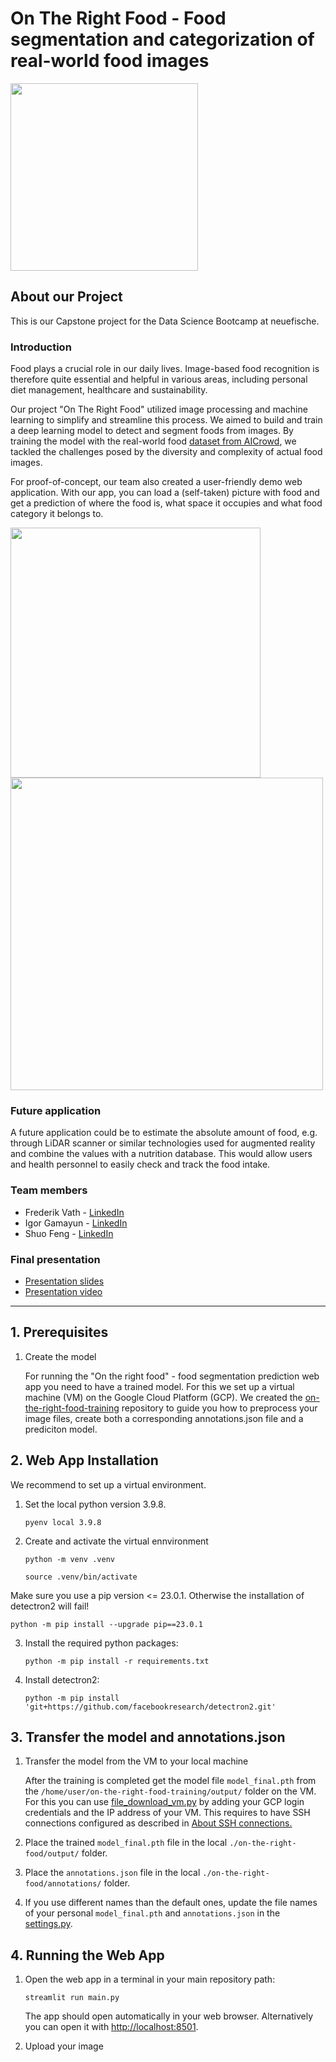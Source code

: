 # On The Right Food - Food segmentation and categorization of real-world food images

<img src="images/on_the_right_food_logo_dark.png" width = 300>

## **About our Project**

This is our Capstone project for the Data Science Bootcamp at neuefische.

### **Introduction**

Food plays a crucial role in our daily lives. Image-based food recognition is therefore quite essential and helpful in various areas, including personal diet management, healthcare and sustainability.

Our project "On The Right Food" utilized image processing and machine learning to simplify and streamline this process. We aimed to build and train a deep learning model to detect and segment foods from images. By training the model with the real-world food [dataset from AICrowd](https://www.aicrowd.com/challenges/food-recognition-benchmark-2022), we tackled the challenges posed by the diversity and complexity of actual food images. 

For proof-of-concept, our team also created a user-friendly demo web application. With our app, you can load a (self-taken) picture with food and get a prediction of where the food is, what space it occupies and what food category it belongs to.

<img src="images/segmentation_category.png" width = 400>
<img src="images/amount.png" width = 500>

### **Future application**

A future application could be to estimate the absolute amount of food, e.g. through LiDAR scanner or similar technologies used for augmented reality and combine the values with a nutrition database. This would allow users and health personnel to easily check and track the food intake.


### **Team members**
- Frederik Vath - [LinkedIn](https://www.linkedin.com/in/frederik-vath-1b91ab51/)  
- Igor Gamayun - [LinkedIn](https://www.linkedin.com/in/igor-gamayun-96aa2254/)     
- Shuo Feng - [LinkedIn](https://www.linkedin.com/in/shuo-feng-4884b025b/)   

### **Final presentation**

- [Presentation slides](https://github.com/rhiniodontypus/on-the-right-food/blob/branch_shuo/presentation_OnTheRightFood.pdf)  
- [Presentation video](https://www.youtube.com/watch?v=ymSrVHMmX54)

---

## **1. Prerequisites**

1. Create the model

    For running the "On the right food" - food segmentation prediction web app you need to have a trained model. For this we set up a virtual machine (VM) on the Google Cloud Platform (GCP). We created the [on-the-right-food-training](https://github.com/rhiniodontypus/on-the-right-food-training) repository to guide you how to preprocess your image files, create both a corresponding annotations.json file and a prediciton model. 
   
## **2. Web App Installation**

We recommend to set up a virtual environment. 

1. Set the local python version 3.9.8.

    `pyenv local 3.9.8`

2. Create and activate the virtual ennvironment

    `python -m venv .venv`
    
    `source .venv/bin/activate`

Make sure you use a pip version <= 23.0.1. Otherwise the installation of detectron2 will fail!

`python -m pip install --upgrade pip==23.0.1`

3. Install the required python packages:

    `python -m pip install -r requirements.txt`

4. Install detectron2:

    `python -m pip install 'git+https://github.com/facebookresearch/detectron2.git'`


## **3. Transfer the model and annotations.json**

1. Transfer the model from the VM to your local machine

    After the training is completed get the model file `model_final.pth` from the `/home/user/on-the-right-food-training/output/` folder on the VM. For this you can use [file_download_vm.py](file_download_vm.py) by adding your GCP login credentials and the IP address of your VM. This requires to have SSH connections configured as described in [About SSH connections.
](https://cloud.google.com/compute/docs/instances/ssh)

2. Place the trained `model_final.pth` file in the local `./on-the-right-food/output/` folder.

3. Place the `annotations.json` file in the local `./on-the-right-food/annotations/` folder.

4. If you use different names than the default ones, update the file names of your personal `model_final.pth` and `annotations.json` in the [settings.py](./config/settings.py).


## **4. Running the Web App**
1. Open the web app in a terminal in your main repository path:

    `streamlit run main.py`

    The app should open automatically in your web browser. Alternatively you can open it with [http://localhost:8501](http://localhost:8501).
2. Upload your image
